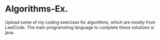 # Algorithms-Ex.
Upload some of my coding exercises for algorithms, which are mostly from LeetCode. The main programming language
to complete these solutions is java.
